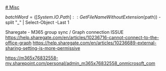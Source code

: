 [# Misc
](https://help.sharegate.com/en/articles/10236307-avoid-repeatedly-entering-your-credentials-with-the-browser-connection-method)

$batchWord = ([System.IO.Path]::GetFileNameWithoutExtension($path)) -split "_" | Select-Object -Last 1

Sharegate - M365 group sync / Graph connection ISSUE
https://help.sharegate.com/en/articles/10236716-cannot-connect-to-the-office-graph
https://help.sharegate.com/en/articles/10236689-external-sharing-setting-is-more-permissive

https://m365x76832558-my.sharepoint.com/personal/admin_m365x76832558_onmicrosoft_com

